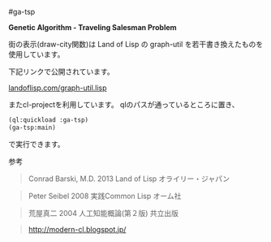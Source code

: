 #ga-tsp

**Genetic Algorithm - Traveling Salesman Problem**

街の表示(draw-city関数)は Land of Lisp の graph-util を若干書き換えたものを使用しています。

下記リンクで公開されています。

[landoflisp.com/graph-util.lisp](http://landoflisp.com/graph-util.lisp "graph-util")

またcl-projectを利用しています。
qlのパスが通っているところに置き、

```lisp
(ql:quickload :ga-tsp)
(ga-tsp:main)
```

で実行できます。

参考

> Conrad Barski, M.D. 2013 Land of Lisp オライリー・ジャパン

> Peter Seibel 2008 実践Common Lisp オーム社

> 荒屋真二 2004 人工知能概論(第２版) 共立出版

> http://modern-cl.blogspot.jp/
